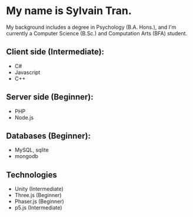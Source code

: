 # My name is Sylvain Tran.

My background includes a degree in Psychology (B.A. Hons.), and I'm currently a Computer Science (B.Sc.) and Computation Arts (BFA) student.

## Client side (Intermediate):
- C#
- Javascript
- C++

## Server side (Beginner):
- PHP
- Node.js

## Databases (Beginner):
- MySQL, sqlite
- mongodb

## Technologies
- Unity (Intermediate)
- Three.js (Beginner)
- Phaser.js (Beginner)
- p5.js (Intermediate)
